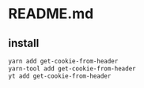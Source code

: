 # README.md

    

## install

```bash
yarn add get-cookie-from-header
yarn-tool add get-cookie-from-header
yt add get-cookie-from-header
```

